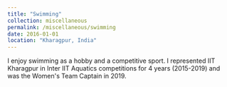 ```yaml
---
title: "Swimming"
collection: miscellaneous
permalink: /miscellaneous/swimming
date: 2016-01-01
location: "Kharagpur, India"
---
```

I enjoy swimming as a hobby and a competitive sport. I represented IIT Kharagpur in Inter IIT Aquatics competitions for 4 years (2015-2019)
and was the Women's Team Captain in 2019.
